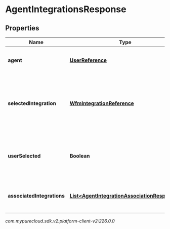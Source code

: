 # AgentIntegrationsResponse


## Properties

| Name | Type | Description | Notes |
| ------------ | ------------- | ------------- | ------------- |
| **agent** | [**UserReference**](UserReference) | The user associated with the integrations |  |
| **selectedIntegration** | [**WfmIntegrationReference**](WfmIntegrationReference) | The integration selected for the agent. If not set, no integration will be used for the agent |  [optional] |
| **userSelected** | **Boolean** | Whether the integration association has been manually selected |  [optional] |
| **associatedIntegrations** | [**List&lt;AgentIntegrationAssociationResponse&gt;**](AgentIntegrationAssociationResponse) | The list of integrations associated with the agent |  |




_com.mypurecloud.sdk.v2:platform-client-v2:226.0.0_
